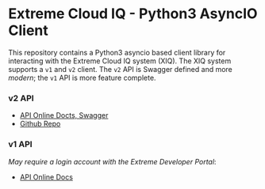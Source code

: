 # Extreme Cloud IQ - Python3 AsyncIO Client

This repository contains a Python3 asyncio based client library for interacting
with the Extreme Cloud IQ system (XIQ).  The XIQ system supports a `v1` and `v2` client.  The `v2` API
is Swagger defined and more _modern_; the `v1` API is more feature complete.  

### v2 API
 * [API Online Docts, Swagger](https://api.extremecloudiq.com/swagger-ui/index.html?configUrl=/openapi/swagger-config)
 * [Github Repo](https://github.com/extremenetworks/ExtremeCloudIQ-APIs)

### v1 API 
_May require a login account with the Extreme Developer Portal_:
  * [API Online Docs](https://developer.aerohive.com/docs/api-documentation)
